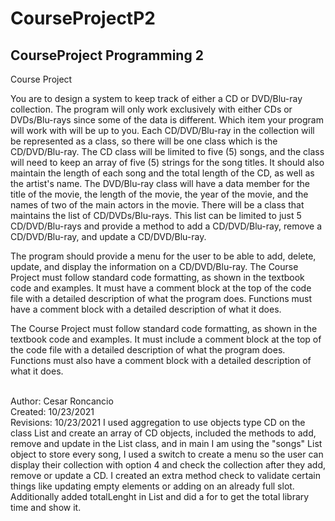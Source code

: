 # CourseProjectP2
CourseProject Programming 2
---------------------------------------------------------------------------------------

Course Project

You are to design a system to keep track of either a CD or DVD/Blu-ray collection. The program will only work exclusively with either CDs or DVDs/Blu-rays since some of the data is different. Which item your program will work with will be up to you. Each CD/DVD/Blu-ray in the collection will be represented as a class, so there will be one class which is the CD/DVD/Blu-ray. The CD class will be limited to five (5) songs, and the class will need to keep an array of five (5) strings for the song titles. It should also maintain the length of each song and the total length of the CD, as well as the artist's name. The DVD/Blu-ray class will have a data member for the title of the movie, the length of the movie, the year of the movie, and the names of two of the main actors in the movie. There will be a class that maintains the list of CD/DVDs/Blu-rays. This list can be limited to just 5 CD/DVD/Blu-rays and provide a method to add a CD/DVD/Blu-ray, remove a CD/DVD/Blu-ray, and update a CD/DVD/Blu-ray.

The program should provide a menu for the user to be able to add, delete, update, and display the information on a CD/DVD/Blu-ray. The Course Project must follow standard code formatting, as shown in the textbook code and examples. It must have a comment block at the top of the code file with a detailed description of what the program does. Functions must have a comment block with a detailed description of what it does.

The Course Project must follow standard code formatting, as shown in the textbook code and examples. It must include a comment block at the top of the code file with a detailed description of what the program does. Functions must also have a comment block with a detailed description of what it does.

<br>
Author: Cesar Roncancio <br>
Created: 10/23/2021
<br>
Revisions: 10/23/2021 I used aggregation to use objects type CD on the class List and create an array of CD objects, included the methods to add, remove and update in the List class, and in main I am using the "songs" List object to store every song, I used a switch to create a menu so the user can display their collection with option 4 and check the collection after they add, remove or update a CD. I created an extra method check to validate certain things like updating empty elements or adding on an already full slot. Additionally added totalLenght in List and did a for to get the total library time and show it.
